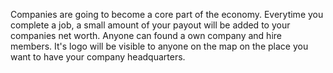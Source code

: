 Companies are going to become a core part of the economy. Everytime you complete a job, a small amount of your payout will be added to your companies net worth.
Anyone can found a own company and hire members. It's logo will be visible to anyone on the map on the place you want to have your company headquarters.

